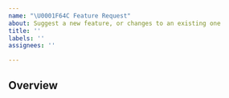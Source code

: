 ```yaml
---
name: "\U0001F64C Feature Request"
about: Suggest a new feature, or changes to an existing one
title: ''
labels: ''
assignees: ''

---
```


## Overview

<!-- Write a short description of the request here ↓ -->
